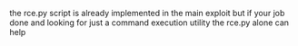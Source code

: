 the rce.py script is already implemented in the main exploit but if your job done and looking for just a command execution utility the rce.py alone can help
